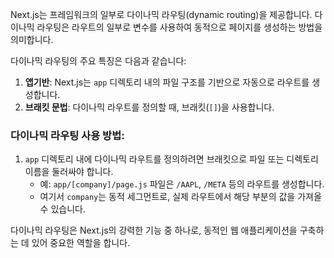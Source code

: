 Next.js는 프레임워크의 일부로 다이나믹 라우팅(dynamic routing)을 제공합니다. 다이나믹 라우팅은 라우트의 일부로 변수를 사용하여 동적으로 페이지를 생성하는 방법을 의미합니다.

다이나믹 라우팅의 주요 특징은 다음과 같습니다:

1. **앱기반**: Next.js는 `app` 디렉토리 내의 파일 구조를 기반으로 자동으로 라우트를 생성합니다.
2. **브래킷 문법**: 다이나믹 라우트를 정의할 때, 브래킷(`[]`)을 사용합니다.

### 다이나믹 라우팅 사용 방법:

1. `app` 디렉토리 내에 다이나믹 라우트를 정의하려면 브래킷으로 파일 또는 디렉토리 이름을 둘러싸야 합니다.
   - 예: `app/[company]/page.js` 파일은 `/AAPL`, `/META` 등의 라우트를 생성합니다.
   - 여기서 `company`는 동적 세그먼트로, 실제 라우트에서 해당 부분의 값을 가져올 수 있습니다.

다이나믹 라우팅은 Next.js의 강력한 기능 중 하나로, 동적인 웹 애플리케이션을 구축하는 데 있어 중요한 역할을 합니다.